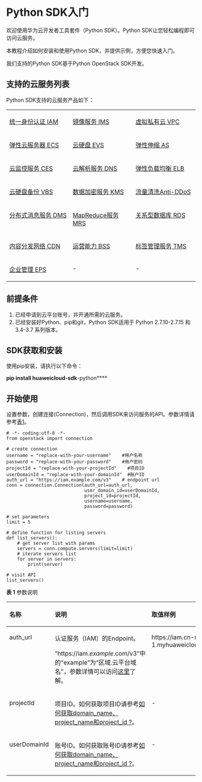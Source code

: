 # Python SDK入门<a name="sdk_02_0002"></a>

欢迎使用华为云开发者工具套件（Python SDK）。Python SDK让您轻松编程即可访问云服务。

本教程介绍如何安装和使用Python SDK，并提供示例，方便您快速入门。

我们支持的Python SDK基于Python OpenStack SDK开发。

## 支持的云服务列表<a name="section17155134542410"></a>

Python SDK支持的云服务产品如下：

<a name="table1848320466268"></a>
<table><tbody><tr id="row048394632610"><td class="cellrowborder" valign="top" width="33.463346334633464%"><p id="p548314642615"><a name="p548314642615"></a><a name="p548314642615"></a><a href="IAM-Python-SDK示例.md">统一身份认证 IAM</a></p>
</td>
<td class="cellrowborder" valign="top" width="33.2033203320332%"><p id="p15483746112620"><a name="p15483746112620"></a><a name="p15483746112620"></a><a href="IMS-Python-SDK示例.md">镜像服务 IMS</a></p>
</td>
<td class="cellrowborder" valign="top" width="33.33333333333333%"><p id="p184834466266"><a name="p184834466266"></a><a name="p184834466266"></a><a href="VPC-Python-SDK示例.md">虚拟私有云 VPC</a></p>
</td>
</tr>
<tr id="row848314616261"><td class="cellrowborder" valign="top" width="33.463346334633464%"><p id="p8483154672611"><a name="p8483154672611"></a><a name="p8483154672611"></a><a href="ECS-Python-SDK示例.md">弹性云服务器 ECS</a></p>
</td>
<td class="cellrowborder" valign="top" width="33.2033203320332%"><p id="p7483546112619"><a name="p7483546112619"></a><a name="p7483546112619"></a><a href="EVS-Python-SDK示例.md">云硬盘 EVS</a></p>
</td>
<td class="cellrowborder" valign="top" width="33.33333333333333%"><p id="p6483646192611"><a name="p6483646192611"></a><a name="p6483646192611"></a><a href="AS-Python-SDK示例.md">弹性伸缩 AS</a></p>
</td>
</tr>
<tr id="row0483114672619"><td class="cellrowborder" valign="top" width="33.463346334633464%"><p id="p134831346172620"><a name="p134831346172620"></a><a name="p134831346172620"></a><a href="CES-Python-SDK示例.md">云监控服务 CES</a></p>
</td>
<td class="cellrowborder" valign="top" width="33.2033203320332%"><p id="p1848384618269"><a name="p1848384618269"></a><a name="p1848384618269"></a><a href="DNS-Python-SDK示例.md">云解析服务 DNS</a></p>
</td>
<td class="cellrowborder" valign="top" width="33.33333333333333%"><p id="p1348344616268"><a name="p1348344616268"></a><a name="p1348344616268"></a><a href="ELB-Python-SDK示例.md">弹性负载均衡 ELB</a></p>
</td>
</tr>
<tr id="row12483246172614"><td class="cellrowborder" valign="top" width="33.463346334633464%"><p id="p648416460264"><a name="p648416460264"></a><a name="p648416460264"></a><a href="VBS-Python-SDK示例.md">云硬盘备份 VBS</a></p>
</td>
<td class="cellrowborder" valign="top" width="33.2033203320332%"><p id="p116943934313"><a name="p116943934313"></a><a name="p116943934313"></a><a href="KMS-Python-SDK示例.md">数据加密服务 KMS</a></p>
</td>
<td class="cellrowborder" valign="top" width="33.33333333333333%"><p id="p104845462264"><a name="p104845462264"></a><a name="p104845462264"></a><a href="Anti-DDoS-Python-SDK示例.md">流量清洗Anti-DDoS</a></p>
</td>
</tr>
<tr id="row1448484632611"><td class="cellrowborder" valign="top" width="33.463346334633464%"><p id="p94841746142617"><a name="p94841746142617"></a><a name="p94841746142617"></a><a href="DMS-Python-SDK示例.md">分布式消息服务 DMS</a></p>
</td>
<td class="cellrowborder" valign="top" width="33.2033203320332%"><p id="p3484346192613"><a name="p3484346192613"></a><a name="p3484346192613"></a><a href="MRS-Python-SDK示例.md">MapReduce服务 MRS</a></p>
</td>
<td class="cellrowborder" valign="top" width="33.33333333333333%"><p id="p76902021442"><a name="p76902021442"></a><a name="p76902021442"></a><a href="RDS-Python-SDK示例.md">关系型数据库 RDS</a></p>
</td>
</tr>
<tr id="row11484946192618"><td class="cellrowborder" valign="top" width="33.463346334633464%"><p id="p174841446102618"><a name="p174841446102618"></a><a name="p174841446102618"></a><a href="CDN-Python-SDK示例.md">内容分发网络 CDN</a></p>
</td>
<td class="cellrowborder" valign="top" width="33.2033203320332%"><p id="p4261121821718"><a name="p4261121821718"></a><a name="p4261121821718"></a><a href="BSS-Python-SDK示例.md">运营能力 BSS</a></p>
</td>
<td class="cellrowborder" valign="top" width="33.33333333333333%"><p id="p684012062411"><a name="p684012062411"></a><a name="p684012062411"></a><a href="TMS-Python-SDK示例.md">标签管理服务 TMS</a></p>
</td>
</tr>
<tr id="row17862181283618"><td class="cellrowborder" valign="top" width="33.463346334633464%"><p id="p3713185403415"><a name="p3713185403415"></a><a name="p3713185403415"></a><a href="EPS-Python-SDK示例.md">企业管理 EPS</a></p>
</td>
<td class="cellrowborder" valign="top" width="33.2033203320332%"><p id="p1090785544812"><a name="p1090785544812"></a><a name="p1090785544812"></a>-</p>
</td>
<td class="cellrowborder" valign="top" width="33.33333333333333%"><p id="p6863201215363"><a name="p6863201215363"></a><a name="p6863201215363"></a>-</p>
</td>
</tr>
</tbody>
</table>

## 前提条件<a name="section6648223"></a>

1.  已经申请到云平台账号，并开通所需的云服务。
2.  已经安装好Python、pip和git，Python SDK适用于 Python 2.7.10-2.7.15 和 3.4-3.7 系列版本。

## SDK获取和安装<a name="section55709224162346"></a>

使用pip安装，请执行以下命令：

**pip install huaweicloud-sdk**-python****

## 开始使用<a name="section65075345162437"></a>

设置参数，创建连接\(Connection\)，然后调用SDK来访问服务的API。参数详情请参考[表1](#table4561115173218)。

```
# -*- coding:utf-8 -*-
from openstack import connection

# create connection
username = "replace-with-your-username"    #用户名称
password = "replace-with-your-password"    #用户密码
projectId = "replace-with-your-projectId"    #项目ID
userDomainId = "replace-with-your-domainId"  #账户ID
auth_url = "https://iam.example.com/v3"    # endpoint url
conn = connection.Connection(auth_url=auth_url,
                             user_domain_id=userDomainId,
                             project_id=projectId,
                             username=username,
                             password=password)

# set parameters
limit = 5

# define function for listing servers
def list_servers():
    # get server list with params
    servers = conn.compute.servers(limit=limit)
    # iterate servers list
    for server in servers:
        print(server)

# visit API
list_servers()
```

**表 1**  参数说明

<a name="table4561115173218"></a>
<table><thead align="left"><tr id="row12561105113219"><th class="cellrowborder" valign="top" width="15.901590159015901%" id="mcps1.2.4.1.1"><p id="p195611252321"><a name="p195611252321"></a><a name="p195611252321"></a>名称</p>
</th>
<th class="cellrowborder" valign="top" width="39.38393839383938%" id="mcps1.2.4.1.2"><p id="p456145133212"><a name="p456145133212"></a><a name="p456145133212"></a>说明</p>
</th>
<th class="cellrowborder" valign="top" width="44.71447144714472%" id="mcps1.2.4.1.3"><p id="p175619553214"><a name="p175619553214"></a><a name="p175619553214"></a>取值样例</p>
</th>
</tr>
</thead>
<tbody><tr id="row175617593220"><td class="cellrowborder" valign="top" width="15.901590159015901%" headers="mcps1.2.4.1.1 "><p id="p791817161131"><a name="p791817161131"></a><a name="p791817161131"></a>auth_url</p>
</td>
<td class="cellrowborder" valign="top" width="39.38393839383938%" headers="mcps1.2.4.1.2 "><p id="p082312211563"><a name="p082312211563"></a><a name="p082312211563"></a>认证服务（IAM）的Endpoint。</p>
<p id="zh-cn_topic_0121671869_li10140171754817p0"><a name="zh-cn_topic_0121671869_li10140171754817p0"></a><a name="zh-cn_topic_0121671869_li10140171754817p0"></a>“https://iam.<em id="i86181317204018"><a name="i86181317204018"></a><a name="i86181317204018"></a>example</em>.com/v3”中的“example”为“区域.云平台域名”，参数详情可以访问<a href="https://developer.huaweicloud.com/endpoint" target="_blank" rel="noopener noreferrer">这里</a>了解。</p>
</td>
<td class="cellrowborder" valign="top" width="44.71447144714472%" headers="mcps1.2.4.1.3 "><p id="p105621519321"><a name="p105621519321"></a><a name="p105621519321"></a>https://iam.cn-north-1.myhuaweicloud.com/v3</p>
</td>
</tr>
<tr id="row1656275163214"><td class="cellrowborder" valign="top" width="15.901590159015901%" headers="mcps1.2.4.1.1 "><p id="p993913484"><a name="p993913484"></a><a name="p993913484"></a>projectId</p>
</td>
<td class="cellrowborder" valign="top" width="39.38393839383938%" headers="mcps1.2.4.1.2 "><p id="p664771152820"><a name="p664771152820"></a><a name="p664771152820"></a>项目ID。如何获取项目ID请参考<a href="如何获取domain_name-project_name和project_id.md">如何获取domain_name、project_name和project_id ?</a>。</p>
</td>
<td class="cellrowborder" valign="top" width="44.71447144714472%" headers="mcps1.2.4.1.3 "><p id="p2056295203213"><a name="p2056295203213"></a><a name="p2056295203213"></a>-</p>
</td>
</tr>
<tr id="row856217512326"><td class="cellrowborder" valign="top" width="15.901590159015901%" headers="mcps1.2.4.1.1 "><p id="p656217518325"><a name="p656217518325"></a><a name="p656217518325"></a>userDomainId</p>
</td>
<td class="cellrowborder" valign="top" width="39.38393839383938%" headers="mcps1.2.4.1.2 "><p id="p856285113212"><a name="p856285113212"></a><a name="p856285113212"></a>账号ID。如何获取账号ID请参考<a href="如何获取domain_name-project_name和project_id.md">如何获取domain_name、project_name和project_id ?</a>。</p>
</td>
<td class="cellrowborder" valign="top" width="44.71447144714472%" headers="mcps1.2.4.1.3 "><p id="p25628523215"><a name="p25628523215"></a><a name="p25628523215"></a>-</p>
</td>
</tr>
</tbody>
</table>

